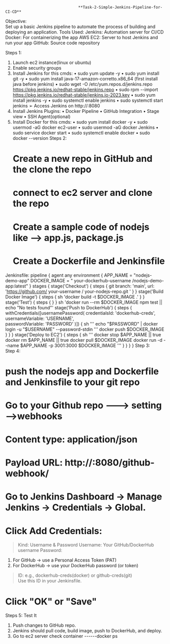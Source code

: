                                     **Task-2-Simple-Jenkins-Pipeline-for-CI-CD**

Objective:  
Set up a basic Jenkins pipeline to automate the process of building and deploying an application. 
 Tools Used: 
  Jenkins: Automation server for CI/CD 
  Docker: For containerizing the app 
  AWS EC2: Server to host Jenkins and run your app 
  GitHub: Source code repository 
 
 Steps 1: 
1. Launch ec2 instance(linux or ubuntu) 
2. Enable security groups 
3. Install Jenkins for this cmds: 
• sudo yum update -y 
• sudo yum install git -y 
• sudo yum install java-17-amazon-corretto.x86_64 (first install java before jenkins) 
• sudo wget -O /etc/yum.repos.d/jenkins.repo https://pkg.jenkins.io/redhat-stable/jenkins.repo 
• sudo rpm --import https://pkg.jenkins.io/redhat-stable/jenkins.io-2023.key 
• sudo yum install jenkins -y 
• sudo systemctl enable jenkins 
• sudo systemctl start jenkins 
➢ Access Jenkins on http://<EC2-Public-IP>:8080 
4. Install Jenkins Plugins: 
• Docker Pipeline 
• GitHub Integration 
• Stage view 
• SSH Agent(optional) 
5. Install Docker for this cmds: 
• sudo yum install docker -y 
• sudo usermod -aG docker ec2-user 
• sudo usermod -aG docker Jenkins 
• sudo service docker start 
• sudo systemctl enable docker 
• sudo docker --version 
   Steps 2: 
     # Create a new repo in GitHub and the clone the repo 
     # connect to ec2 server and clone the repo  
     # Create a sample code of nodejs like --> app.js, package.js 
     # Create a Dockerfile and Jenkinsfile 
Jenkinsfile: 
pipeline { 
agent any 
environment { 
APP_NAME = "nodejs-demo-app" 
DOCKER_IMAGE = " your-dockerhub-username /nodejs-demo-app:latest" 
} 
stages { 
stage('Checkout') { 
steps { 
git branch: 'main', url: 'https://github.com/ your-username / your-nodejs-repo.git ' 
} 
} 
stage('Build Docker Image') { 
steps { 
sh 'docker build -t $DOCKER_IMAGE .' 
} 
} 
stage('Test') { 
steps { 
} 
} 
sh 'docker run --rm $DOCKER_IMAGE npm test || echo "No tests found"' 
stage('Push to DockerHub') { 
steps { 
withCredentials([usernamePassword( 
credentialsId: 'dockerhub-creds',  
usernameVariable: 'USERNAME',  
passwordVariable: 'PASSWORD' 
)]) { 
sh ''' 
echo "$PASSWORD" | docker login -u "$USERNAME" --password-stdin 
''' 
docker push $DOCKER_IMAGE 
} 
} 
} 
stage('Deploy to EC2') { 
steps { 
sh ''' 
docker stop $APP_NAME || true 
docker rm $APP_NAME || true 
docker pull $DOCKER_IMAGE 
docker run -d --name $APP_NAME -p 3001:3000 $DOCKER_IMAGE 
''' 
} 
} 
} 
} 
Step 3:  
Step 4: 
# push the nodejs app and Dockerfile and Jenkinsfile to your git repo 
# Go to your Github repo ---> setting -->webhooks 
# Content type: application/json 
# Payload URL: http://<ec2-ip>:8080/github-webhook/ 
# Go to Jenkins Dashboard → Manage Jenkins → Credentials → Global. 
# Click Add Credentials: 
> Kind: Username & Password 
> Username: Your GitHub/DockerHub username 
> Password: 
1. For GitHub → use a Personal Access Token (PAT) 
2. For DockerHub → use your DockerHub password (or token) 
> ID: e.g., dockerhub-creds(docker) or github-creds(git)   
> Use this ID in your Jenkinsfile. 
# Click "OK" or "Save" 
Steps 5: Test It 
1.  Push changes to GitHub repo. 
2. Jenkins should pull code, build image, push to DockerHub, and deploy.  
3. Go to ec2 server check container ------docker ps 
